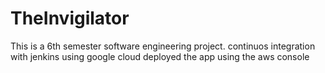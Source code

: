 # TheInvigilator
This is a 6th semester software engineering project.
continuos integration with jenkins using google cloud 
deployed the app using the aws console
